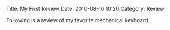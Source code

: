 Title: My First Review
Date: 2010-08-16 10:20
Category: Review

Following is a review of my favorite mechanical keyboard.
